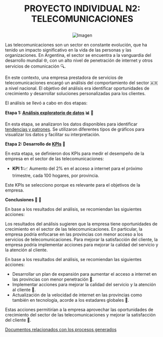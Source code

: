 # <p align="center">PROYECTO INDIVIDUAL N2: TELECOMUNICACIONES</p>






<p align="center">
  <img src="https://github.com/JairAlarc/ProyectoDos/assets/118782518/ff65ec8a-957f-46d1-a089-4ca39cc741fb?width=800&height=800" alt="Imagen">
</p>






Las telecomunicaciones son un sector en constante evolución, que ha tenido un impacto significativo en la vida de las personas y las organizaciones. En Argentina, el sector se encuentra a la vanguardia del desarrollo mundial :globe_with_meridians:, con un alto nivel de penetración de internet y otros servicios de comunicación :mag:.

En este contexto, una empresa prestadora de servicios de telecomunicaciones encargó un análisis del comportamiento del sector :argentina: a nivel nacional. El objetivo del análisis era identificar oportunidades de crecimiento y desarrollar soluciones personalizadas para los clientes.

El análisis se llevó a cabo en dos etapas:

**Etapa 1: [Análisis exploratorio de datos](https://github.com/JairAlarc/ProyectoDos/blob/main/data.ipynb) :bar_chart: :page_facing_up:**

En esta etapa, se analizaron los datos disponibles para identificar [tendencias y patrones](https://github.com/JairAlarc/ProyectoDos/blob/main/ArchivosListos.ipynb). Se utilizaron diferentes tipos de gráficos para visualizar los datos y facilitar su interpretación.

**Etapa 2: Desarrollo de [KPIs](https://github.com/JairAlarc/ProyectoDos/blob/main/Telecomunicaciones.pbix) :dart:**

En esta etapa, se definieron dos KPIs para medir el desempeño de la empresa en el sector de las telecomunicaciones:

* **KPI 1:**:chart_with_upwards_trend: Aumento del 2% en el acceso a internet para el próximo trimestre, cada 100 hogares, por provincia.

Este KPIs se selecciono porque es relevante para el objetivos de la empresa.


**Conclusiones :pushpin: :tada:**

En base a los resultados del análisis, se recomiendan las siguientes acciones:

Los resultados del análisis sugieren que la empresa tiene oportunidades de crecimiento en el sector de las telecomunicaciones. En particular, la empresa podría enfocarse en las provincias con menor acceso a los servicios de telecomunicaciones.
Para mejorar la satisfacción del cliente, la empresa podría implementar acciones para mejorar la calidad del servicio y la atención al cliente.

En base a los resultados del análisis, se recomiendan las siguientes acciones:

* Desarrollar un plan de expansión para aumentar el acceso a internet en las provincias con menor penetración :tada:.
* Implementar acciones para mejorar la calidad del servicio y la atención al cliente :tada:.
* Actualización de la velocidad de internet en las provincias como también en tecnología, acorde a los estadares globales :tada:.
    
Estas acciones permitirían a la empresa aprovechar las oportunidades de crecimiento del sector de las telecomunicaciones y mejorar la satisfacción del cliente :partying_face:.

[Documentos relacionados con los procesos generados](https://drive.google.com/drive/folders/1PqSMl8oYuUowlcf_dAQTN-l27UvkWFT2?usp=drive_link)


